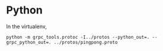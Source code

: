 # Python

In the virtualenv,
```
python -m grpc_tools.protoc -I../protos --python_out=. --grpc_python_out=. ../protos/pingpong.proto
```
